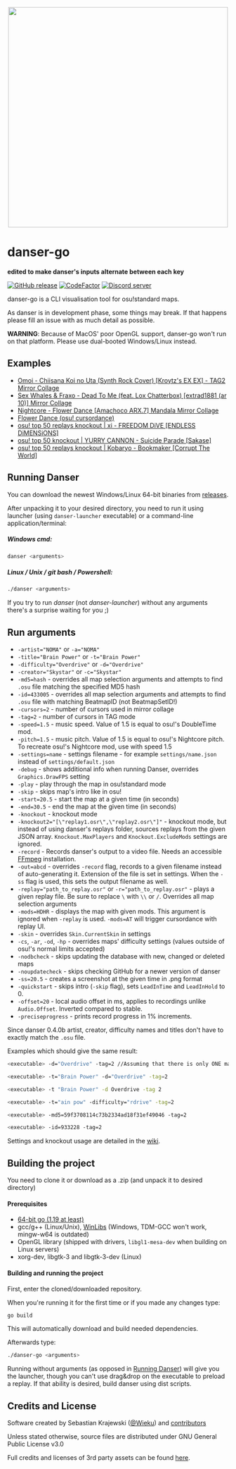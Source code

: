 <p align="center">
  <img width="500px" src="assets/textures/coinbig.png"/>
</p>

# danser-go

**edited to make danser's inputs alternate between each key**

[![GitHub release](https://img.shields.io/github/release/wieku/danser-go.svg)](https://github.com/Wieku/danser-go/releases/latest)
[![CodeFactor](https://www.codefactor.io/repository/github/wieku/danser-go/badge)](https://www.codefactor.io/repository/github/wieku/danser-go)
[![Discord server](https://img.shields.io/discord/713705871758065685.svg?label=&logo=discord&logoColor=ffffff&color=7389D8&labelColor=6A7EC2)](https://discord.gg/UTPvbe8)

danser-go is a CLI visualisation tool for osu!standard maps.

As danser is in development phase, some things may break. If that happens please fill an issue with as much detail as possible.

**WARNING**: Because of MacOS' poor OpenGL support, danser-go won't run on that platform. Please use dual-booted Windows/Linux instead.

## Examples
* [Omoi - Chiisana Koi no Uta (Synth Rock Cover) [Kroytz's EX EX] - TAG2 Mirror Collage](https://youtu.be/Vo0Pbpu113Y)
* [Sex Whales & Fraxo - Dead To Me (feat. Lox Chatterbox) [extrad1881 (ar 10)] Mirror Collage](https://youtu.be/KCHqrVGdXrk)
* [Nightcore - Flower Dance [Amachoco ARX.7] Mandala Mirror Collage](https://youtu.be/HBC89S-UwFc)
* [Flower Dance (osu! cursordance)](https://youtu.be/lcnnz3fN3bs)
* [osu! top 50 replays knockout | xi - FREEDOM DiVE [ENDLESS DiMENSiONS]](https://youtu.be/kzr_Sr0Shuc)
* [osu! top 50 knockout | YURRY CANNON - Suicide Parade [Sakase]](https://youtu.be/GS_yoq5MJMU)
* [osu! top 50 replays knockout | Kobaryo - Bookmaker [Corrupt The World]](https://youtu.be/SJqkP1IDUq0)

## Running Danser

You can download the newest Windows/Linux 64-bit binaries from [releases](https://github.com/Wieku/danser-go/releases).

After unpacking it to your desired directory, you need to run it using launcher (using `danser-launcher` executable) or
a command-line application/terminal:

##### Windows cmd:
```bash
danser <arguments>
```

##### Linux / Unix / git bash / Powershell:
```bash
./danser <arguments>
```

If you try to run *danser* (not *danser-launcher*) without any arguments there's a surprise waiting for you ;)

## Run arguments
* `-artist="NOMA"` or `-a="NOMA"`
* `-title="Brain Power"` or `-t="Brain Power"`
* `-difficulty="Overdrive"` or `-d="Overdrive"`
* `-creator="Skystar"` or `-c="Skystar"`
* `-md5=hash` - overrides all map selection arguments and attempts to find `.osu` file matching the specified MD5 hash
* `-id=433005` - overrides all map selection arguments and attempts to find `.osu` file with matching BeatmapID (not BeatmapSetID!)
* `-cursors=2` - number of cursors used in mirror collage
* `-tag=2` - number of cursors in TAG mode
* `-speed=1.5` - music speed. Value of 1.5 is equal to osu!'s DoubleTime mod.
* `-pitch=1.5` - music pitch. Value of 1.5 is equal to osu!'s Nightcore pitch. To recreate osu!'s Nightcore mod, use
  with speed 1.5
* `-settings=name` - settings filename - for example `settings/name.json` instead of `settings/default.json`
* `-debug` - shows additional info when running Danser, overrides `Graphics.DrawFPS` setting
* `-play` - play through the map in osu!standard mode
* `-skip` - skips map's intro like in osu!
* `-start=20.5` - start the map at a given time (in seconds)
* `-end=30.5` - end the map at the given time (in seconds)
* `-knockout` - knockout mode
* `-knockout2="[\"replay1.osr\",\"replay2.osr\"]"` - knockout mode, but instead of using danser's replays folder,
  sources replays from the given JSON array. `Knockout.MaxPlayers` and `Knockout.ExcludeMods` settings are ignored.
* `-record` - Records danser's output to a video file. Needs an
  accessible [FFmpeg](https://github.com/Wieku/danser-go/wiki/FFmpeg) installation.
* `-out=abcd` - overrides `-record` flag, records to a given filename instead of auto-generating it. Extension of the
  file is set in settings. When the `-ss` flag is used, this sets the output filename as well.
* `-replay="path_to_replay.osr"` or `-r="path_to_replay.osr"` - plays a given replay file. Be sure to replace `\`
  with `\\` or `/`. Overrides all map selection arguments
* `-mods=HDHR` - displays the map with given mods. This argument is ignored when `-replay` is used. `-mods=AT` will
  trigger cursordance with replay UI.
* `-skin` - overrides `Skin.CurrentSkin` in settings
* `-cs`, `-ar`, `-od`, `-hp` - overrides maps' difficulty settings (values outside of osu!'s normal limits accepted)
* `-nodbcheck` - skips updating the database with new, changed or deleted maps
* `-noupdatecheck` - skips checking GitHub for a newer version of danser
* `-ss=20.5` - creates a screenshot at the given time in .png format
* `-quickstart` - skips intro (`-skip` flag), sets `LeadInTime` and `LeadInHold` to 0.
* `-offset=20` - local audio offset in ms, applies to recordings unlike `Audio.Offset`. Inverted compared to stable.
* `-preciseprogress` - prints record progress in 1% increments.

Since danser 0.4.0b artist, creator, difficulty names and titles don't have to exactly match the `.osu` file. 

Examples which should give the same result:

```bash
<executable> -d="Overdrive" -tag=2 //Assuming that there is only ONE map with "Overdrive" as its difficulty name

<executable> -t="Brain Power" -d="Overdrive" -tag=2

<executable> -t "Brain Power" -d Overdrive -tag 2

<executable> -t="ain pow" -difficulty="rdrive" -tag=2

<executable> -md5=59f3708114c73b2334ad18f31ef49046 -tag=2

<executable> -id=933228 -tag=2
```

Settings and knockout usage are detailed in the [wiki](https://github.com/Wieku/danser-go/wiki).

## Building the project
You need to clone it or download as a .zip (and unpack it to desired directory)

#### Prerequisites

* [64-bit go (1.19 at least)](https://go.dev/dl/)
* gcc/g++ (Linux/Unix), [WinLibs](http://winlibs.com/) (Windows, TDM-GCC won't work, mingw-w64 is outdated)
* OpenGL library (shipped with drivers, `libgl1-mesa-dev` when building on Linux servers)
* xorg-dev, libgtk-3 and libgtk-3-dev (Linux)

#### Building and running the project

First, enter the cloned/downloaded repository.

When you're running it for the first time or if you made any changes type:

```bash
go build
```

This will automatically download and build needed dependencies.

Afterwards type:

```bash
./danser-go <arguments>
```

Running without arguments (as opposed in [Running Danser](#running-danser)) will give you the launcher, though you can't
use drag&drop on the executable to preload a replay. If that ability is desired, build danser using dist scripts.


## Credits and License

Software created by Sebastian Krajewski ([@Wieku](https://github.com/Wieku)) and [contributors](https://github.com/Wieku/danser-go/graphs/contributors)

Unless stated otherwise, source files are distributed under GNU General Public License v3.0

Full credits and licenses of 3rd party assets can be found [here](CREDITS.md).
